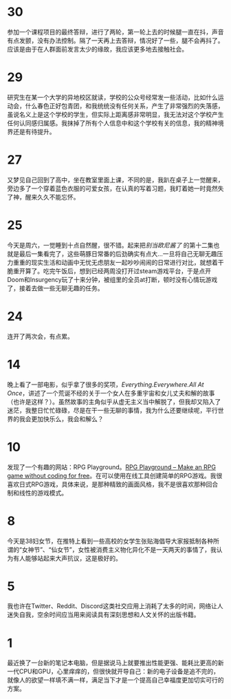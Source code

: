 
# 30

参加一个课程项目的最终答辩，进行了两轮，第一轮上去的时候腿一直在抖，声音有点发颤，没有办法控制。隔了一天再上去答辩，情况好了一些，腿不会再抖了。应该是由于在人群面前发言太少的缘故，我应该更多地去接触社会。

# 29

研究生在某一个大学的异地校区就读，学校的公众号经常发一些活动，比如什么运动会，什么春色正好包青团，和我统统没有任何关系，产生了非常强烈的失落感，虽说名义上是这个学校的学生，但实际上距离感非常明显，我无法对这个学校产生任何认同感归属感。我抹掉了所有个人信息中和这个学校有关的信息，我的精神境界还是有待提升。

# 27

又梦见自己回到了高中，坐在教室里面上课，不同的是，我趴在桌子上一觉醒来，旁边多了一个穿着蓝色衣服的可爱女孩，在认真的写着习题，我盯着她一时竟然失了神，醒来久久不能忘怀。

# 25

今天是周六，一觉睡到十点自然醒，很不错。起来把*别当欧尼酱了* 的第十二集也就是最后一集看完了，这些萌豚日常番的后劲确实有点大...一旦将自己无聊无趣压力重重的现实生活和动画中无忧无虑朋友一起吵吵闹闹的日常进行对比，就想着干脆重开算了。吃完午饭后，想到已经两周没打开过steam游戏平台，于是点开Doom和Insurgency玩了十来分钟，被组里的全员at打断，顿时没有心情玩游戏了，接着去做一些无聊无趣的任务。

# 24

连开了两次会，有点累。

# 14

晚上看了一部电影，似乎拿了很多的奖项，*Everything.Everywhere.All At Once*，讲述了一个荒诞不经的关于一个女人在多重宇宙和女儿丈夫和解的故事（也许是这样？）。虽然故事的主角似乎从虚无主义当中解脱了，但我却又陷入了迷茫，我整日忙忙碌碌，尽是在干一些无聊的事情，我为什么还要继续呢，平行世界的我会更加快乐么，我会和解么？

# 10

发现了一个有趣的网站：RPG Playground。[RPG Playground – Make an RPG game without coding for free](https://rpgplayground.com/)。在可以使用在线工具创建简单的RPG游戏。我很喜欢日式RPG游戏，具体来说，是那种精致的画面风格，我不是很喜欢那种回合制和线性的游戏模式。

# 8

今天是38妇女节，在推特上看到一些高校的女学生张贴海倡导大家报抵制各种所谓的“女神节”、“仙女节”，女性被消费主义物化异化不是一天两天的事情了，我认为有人能够站起来大声抗议，这是极好的。

# 5

我也许在Twitter、Reddit、Discord这类社交应用上消耗了太多的时间，网络让人迷失自我，空余时间应当用来阅读具有深刻思想和人文关怀的出版书籍。

# 1

最近换了一台新的笔记本电脑，但是据说马上就要推出性能更强、能耗比更高的新一代CPU和GPU，心里痒痒的，但很快就开导自己：新的电子设备是追不完的，就像人的欲望一样填不满一样，满足当下才是一个提高自己幸福度更加切实可行的方案。
